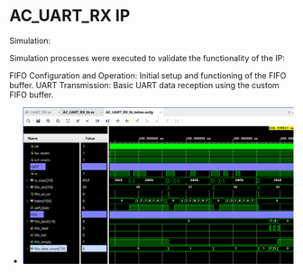 # AC_UART_RX IP
	
Simulation:

Simulation processes were executed to validate the functionality of the IP:

FIFO Configuration and Operation: Initial setup and functioning of the FIFO buffer.
UART Transmission: Basic UART data reception using the custom FIFO buffer.

- ![UART Simulation Capture](documentation/sim/uart_rx_sim.PNG)
 